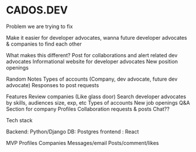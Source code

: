 # CADOS.DEV

Problem we are trying to fix

Make it easier for developer advocates, wanna future developer advocates & companies to find each other

What makes this different?
Post for collaborations and alert related dev advocates
Informational website for developer advocates
New position openings

Random Notes
Types of accounts (Company, dev advocate, future dev advocate)
Responses to post requests



Features
Review companies (Like glass door)
Search developer advocates by skills, audiences size, exp, etc
Types of accounts 
New job openings
Q&A Section for company Profiles
Collaboration requests & posts
Chat??


Tech stack

Backend: Python/Django
DB: Postgres
frontend : React

MVP
Profiles
Companies
Messages/email
Posts/comment/likes
